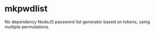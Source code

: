 # mkpwdlist
No dependency NodeJS password list generator based on tokens, using multiple permutations. 
